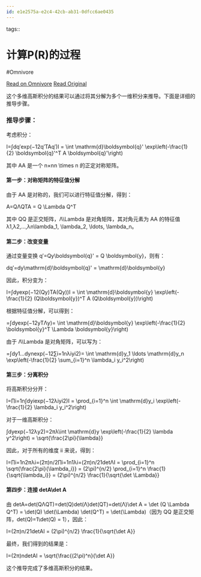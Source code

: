 ```yaml
---
id: e1e2575a-e2c4-42cb-ab31-0dfcc6ae0435
---
```



tags:: 

# 计算P(R)的过程
#Omnivore

[Read on Omnivore](https://omnivore.app/me/p-r-192b8ff79a5)
[Read Original](https://chatgpt.com/c/6718bbda-cb1c-8010-8eb1-3ffaa11350d3)

这个多维高斯积分的结果可以通过将其分解为多个一维积分来推导。下面是详细的推导步骤。

### 推导步骤：

考虑积分：

I\=∫dq′exp⁡(−12q′TAq′)I = \\int \\mathrm{d}\\boldsymbol{q}' \\exp\\left(-\\frac{1}{2} \\boldsymbol{q}'^T A \\boldsymbol{q}'\\right)

其中 AA 是一个 n×nn \\times n 的正定对称矩阵。

#### 第一步：对称矩阵的特征值分解

由于 AA 是对称的，我们可以进行特征值分解，得到：

A\=QΛQTA = Q \\Lambda Q^T

其中 QQ 是正交矩阵，Λ\\Lambda 是对角矩阵，其对角元素为 AA 的特征值 λ1,λ2,…,λn\\lambda\_1, \\lambda\_2, \\ldots, \\lambda\_n。

#### 第二步：改变变量

通过变量变换 q′\=Qy\\boldsymbol{q}' = Q \\boldsymbol{y}，则有：

dq′\=dy\\mathrm{d}\\boldsymbol{q}' = \\mathrm{d}\\boldsymbol{y}

因此，积分变为：

I\=∫dyexp⁡(−12(Qy)TA(Qy))I = \\int \\mathrm{d}\\boldsymbol{y} \\exp\\left(-\\frac{1}{2} (Q\\boldsymbol{y})^T A (Q\\boldsymbol{y})\\right)

根据特征值分解，可以得到：

\=∫dyexp⁡(−12yTΛy)\= \\int \\mathrm{d}\\boldsymbol{y} \\exp\\left(-\\frac{1}{2} \\boldsymbol{y}^T \\Lambda \\boldsymbol{y}\\right)

由于 Λ\\Lambda 是对角矩阵，可以写为：

\=∫dy1…dynexp⁡(−12∑i\=1nλiyi2)\= \\int \\mathrm{d}y\_1 \\ldots \\mathrm{d}y\_n \\exp\\left(-\\frac{1}{2} \\sum\_{i=1}^n \\lambda\_i y\_i^2\\right)

#### 第三步：分离积分

将高斯积分分开：

I\=∏i\=1n∫dyiexp⁡(−12λiyi2)I = \\prod\_{i=1}^n \\int \\mathrm{d}y\_i \\exp\\left(-\\frac{1}{2} \\lambda\_i y\_i^2\\right)

对于一维高斯积分：

∫dyexp⁡(−12λy2)\=2πλ\\int \\mathrm{d}y \\exp\\left(-\\frac{1}{2} \\lambda y^2\\right) = \\sqrt{\\frac{2\\pi}{\\lambda}}

因此，对于所有的维度 ii 来说，得到：

I\=∏i\=1n2πλi\=(2π)n/2∏i\=1n1λi\=(2π)n/21det⁡ΛI = \\prod\_{i=1}^n \\sqrt{\\frac{2\\pi}{\\lambda\_i}} = (2\\pi)^{n/2} \\prod\_{i=1}^n \\frac{1}{\\sqrt{\\lambda\_i}} = (2\\pi)^{n/2} \\frac{1}{\\sqrt{\\det \\Lambda}}

#### 第四步：连接 det⁡A\\det A

由 det⁡A\=det⁡(QΛQT)\=det⁡(Q)det⁡(Λ)det⁡(QT)\=det⁡(Λ)\\det A = \\det (Q \\Lambda Q^T) = \\det(Q) \\det(\\Lambda) \\det(Q^T) = \\det(\\Lambda)（因为 QQ 是正交矩阵，det⁡(Q)\=1\\det(Q) = 1），因此：

I\=(2π)n/21det⁡AI = (2\\pi)^{n/2} \\frac{1}{\\sqrt{\\det A}}

最终，我们得到的结果是：

I\=(2π)ndet⁡AI = \\sqrt{\\frac{(2\\pi)^n}{\\det A}}

这个推导完成了多维高斯积分的结果。

